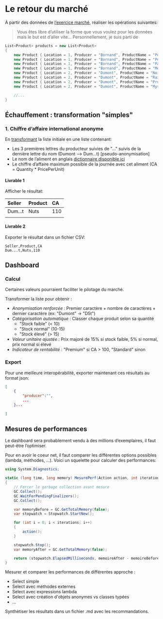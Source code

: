 # Le retour du marché
À partir des données de [l’exercice marché](../marché/), réaliser les opérations suivantes:

> Vous êtes libre d’utiliser la forme que vous voulez pour les données mais le but est d’aller vite... Personnellement, je suis parti de
```csharp
List<Product> products = new List<Product>
{
    new Product { Location = 1, Producer = "Bornand", ProductName = "Pommes", Quantity = 20,Unit = "kg", PricePerUnit = 5.50 },
    new Product { Location = 1, Producer = "Bornand", ProductName = "Poires", Quantity = 16,Unit = "kg", PricePerUnit = 5.50 },
    new Product { Location = 1, Producer = "Bornand", ProductName = "Pastèques", Quantity = 14,Unit = "pièce", PricePerUnit = 5.50 },
    new Product { Location = 1, Producer = "Bornand", ProductName = "Melons", Quantity = 5,Unit = "kg", PricePerUnit = 5.50 },
    new Product { Location = 2, Producer = "Dumont", ProductName = "Noix", Quantity = 20,Unit = "sac", PricePerUnit = 5.50 },
    new Product { Location = 2, Producer = "Dumont", ProductName = "Raisin", Quantity = 6,Unit = "kg", PricePerUnit = 5.50 },
    new Product { Location = 2, Producer = "Dumont", ProductName = "Pruneaux", Quantity = 13,Unit = "kg", PricePerUnit = 5.50 },
    new Product { Location = 2, Producer = "Dumont", ProductName = "Myrtilles", Quantity = 12,Unit = "kg", PricePerUnit = 5.50 },

    //...
}
```
## Échauffement : transformation "simples"

### 1. Chiffre d’affaire international anonyme
En [transformant](../../supports/source/03a-Map.md#je-ne-veux-pas-transformer-je-veux-juste-sélectionner) la liste initiale en une liste contenant:

- Les 3 premières lettres du producteur suivies de "..." suivis de la dernière lettre du nom (Dumont --> Dum...t) [pseudo-anonymisation]
- Le nom de l’aliment en anglais [dictionnaire disponible ici](./i18n.cs)
- Le chiffre d’affaire maximum possible de la journée avec cet aliment (CA = Quantity * PricePerUnit)

#### Livrable 1
Afficher le résultat:

| Seller  | Product | CA  |
| :------ | :------ | :-- |
| Dum...t | Nuts    | 110 |
|         |         |     |

#### Livrable 2
Exporter le résultat dans un fichier CSV:

```csv
Seller,Product,CA
Dum...t,Nuts,110
```

## Dashboard

### Calcul
Certaines valeurs pourraient faciliter le pilotage du marché.

Transformer la liste pour obtenir :
- *Anonymisation renforcée* : Premier caractère + nombre de caractères + dernier caractère (ex: "Dumont" → "D5t")
- *Catégorisation automatique* : Classer chaque produit selon sa quantité
  - "Stock faible" (< 10)
  - "Stock normal" (10-15) 
  - "Stock élevé" (> 15)
- *Valeur unitaire ajustée* : Prix majoré de 15% si stock faible, 5% si normal, prix normal si élevé
- *Indicateur de rentabilité* : "Premium" si CA > 100, "Standard" sinon

### Export
Pour une meilleure interopérabilité, exporter maintenant ces résultats au format json:

``` json
[
	{
		"producer":"",
		...
	}...
	
]
```

## Mesures de performances

Le dashboard sera probablement vendu à des millions d’exemplaires, il faut peut-être l’optimiser.

Pour en avoir le coeur net, il faut comparer les différentes options possibles (lambda, méthodes, ...). Voici un squelette pour calculer des performances:

``` csharp
using System.Diagnostics;

static (long time, long memory) MesurePerf(Action action, int iterations = 1000)
{
    // Forcer le garbage collection avant mesure
    GC.Collect();
    GC.WaitForPendingFinalizers();
    GC.Collect();

    var memoryBefore = GC.GetTotalMemory(false);
    var stopwatch = Stopwatch.StartNew();

    for (int i = 0; i < iterations; i++)
    {
        action();
    }

    stopwatch.Stop();
    var memoryAfter = GC.GetTotalMemory(false);

    return (stopwatch.ElapsedMilliseconds, memoireAfter - memoireBefore);
}
```

Mesurer et comparer les performances de différentes approche :
- Select simple
- Select avec méthodes externes
- Select avec expressions lambda
- Select avec création d'objets anonymes vs classes typées
- ...

Synthètiser les résultats dans un fichier .md avec les recommandations.
